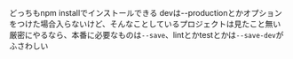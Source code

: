 どっちもnpm installでインストールできる
devは--productionとかオプションをつけた場合入らないけど、そんなことしているプロジェクトは見たこと無い
厳密にやるなら、本番に必要なものは`--save`、lintとかtestとかは`--save-dev`がふさわしい
